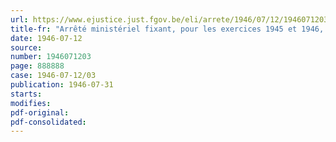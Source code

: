 ```yaml
---
url: https://www.ejustice.just.fgov.be/eli/arrete/1946/07/12/1946071203/justel
title-fr: "Arrêté ministériel fixant, pour les exercices 1945 et 1946, la contribution provisionnelle à verser au Conseil professionnel de Commerce des Machines, en liquidation"
date: 1946-07-12
source:
number: 1946071203
page: 888888
case: 1946-07-12/03
publication: 1946-07-31
starts:
modifies:
pdf-original:
pdf-consolidated:
---
```


